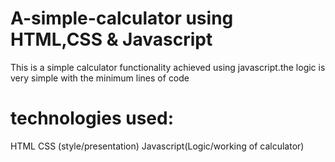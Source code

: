 # A-simple-calculator using HTML,CSS & Javascript
This is a simple calculator functionality achieved using javascript.the logic is very simple with the minimum lines of code
# technologies used:
HTML
CSS (style/presentation)
Javascript(Logic/working of calculator)
